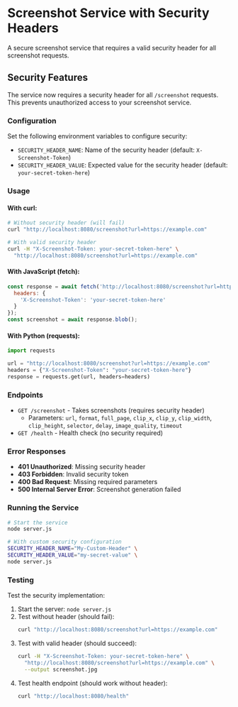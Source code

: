 # Screenshot Service with Security Headers

A secure screenshot service that requires a valid security header for all screenshot requests.

## Security Features

The service now requires a security header for all `/screenshot` requests. This prevents unauthorized access to your screenshot service.

### Configuration

Set the following environment variables to configure security:

- `SECURITY_HEADER_NAME`: Name of the security header (default: `X-Screenshot-Token`)
- `SECURITY_HEADER_VALUE`: Expected value for the security header (default: `your-secret-token-here`)

### Usage

#### With curl:
```bash
# Without security header (will fail)
curl "http://localhost:8080/screenshot?url=https://example.com"

# With valid security header
curl -H "X-Screenshot-Token: your-secret-token-here" \
  "http://localhost:8080/screenshot?url=https://example.com"
```

#### With JavaScript (fetch):
```javascript
const response = await fetch('http://localhost:8080/screenshot?url=https://example.com', {
  headers: {
    'X-Screenshot-Token': 'your-secret-token-here'
  }
});
const screenshot = await response.blob();
```

#### With Python (requests):
```python
import requests

url = "http://localhost:8080/screenshot?url=https://example.com"
headers = {"X-Screenshot-Token": "your-secret-token-here"}
response = requests.get(url, headers=headers)
```

### Endpoints

- `GET /screenshot` - Takes screenshots (requires security header)
  - Parameters: `url`, `format`, `full_page`, `clip_x`, `clip_y`, `clip_width`, `clip_height`, `selector`, `delay`, `image_quality`, `timeout`
- `GET /health` - Health check (no security required)

### Error Responses

- **401 Unauthorized**: Missing security header
- **403 Forbidden**: Invalid security token
- **400 Bad Request**: Missing required parameters
- **500 Internal Server Error**: Screenshot generation failed

### Running the Service

```bash
# Start the service
node server.js

# With custom security configuration
SECURITY_HEADER_NAME="My-Custom-Header" \
SECURITY_HEADER_VALUE="my-secret-value" \
node server.js
```

### Testing

Test the security implementation:

1. Start the server: `node server.js`
2. Test without header (should fail):
   ```bash
   curl "http://localhost:8080/screenshot?url=https://example.com"
   ```
3. Test with valid header (should succeed):
   ```bash
   curl -H "X-Screenshot-Token: your-secret-token-here" \
     "http://localhost:8080/screenshot?url=https://example.com" \
     --output screenshot.jpg
   ```
4. Test health endpoint (should work without header):
   ```bash
   curl "http://localhost:8080/health"
   ```
